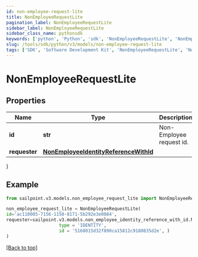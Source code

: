 ```yaml
---
id: non-employee-request-lite
title: NonEmployeeRequestLite
pagination_label: NonEmployeeRequestLite
sidebar_label: NonEmployeeRequestLite
sidebar_class_name: pythonsdk
keywords: ['python', 'Python', 'sdk', 'NonEmployeeRequestLite', 'NonEmployeeRequestLite'] 
slug: /tools/sdk/python/v3/models/non-employee-request-lite
tags: ['SDK', 'Software Development Kit', 'NonEmployeeRequestLite', 'NonEmployeeRequestLite']
---
```


# NonEmployeeRequestLite


## Properties

Name | Type | Description | Notes
------------ | ------------- | ------------- | -------------
**id** | **str** | Non-Employee request id. | [optional] 
**requester** | [**NonEmployeeIdentityReferenceWithId**](non-employee-identity-reference-with-id) |  | [optional] 
}

## Example

```python
from sailpoint.v3.models.non_employee_request_lite import NonEmployeeRequestLite

non_employee_request_lite = NonEmployeeRequestLite(
id='ac110005-7156-1150-8171-5b292e3e0084',
requester=sailpoint.v3.models.non_employee_identity_reference_with_id.NonEmployeeIdentityReferenceWithId(
                    type = 'IDENTITY', 
                    id = '5168015d32f890ca15812c9180835d2e', )
)

```
[[Back to top]](#) 

